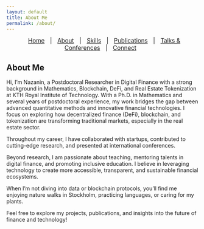 ```yaml
---
layout: default
title: About Me
permalink: /about/
---
```



<nav style="text-align:center; font-size: 1.1em; margin-bottom: 20px;">
  <a href="/" style="margin: 0 10px;">Home</a> |
  <a href="/about" style="margin: 0 10px;">About</a> |
  <a href="/skills" style="margin: 0 10px;">Skills</a> |
  <a href="/publications" style="margin: 0 10px;">Publications</a> |
  <a href="/talks" style="margin: 0 10px;">Talks & Conferences</a> |
  <a href="/contact" style="margin: 0 10px;">Connect</a>
</nav>


## About Me

Hi, I’m Nazanin, a Postdoctoral Researcher in Digital Finance with a strong background in Mathematics, Blockchain, DeFi, and Real Estate Tokenization at KTH Royal Institute of Technology.
With a Ph.D. in Mathematics and several years of postdoctoral experience, my work bridges the gap between advanced quantitative methods and innovative financial technologies. I focus on exploring how decentralized finance (DeFi), blockchain, and tokenization are transforming traditional markets, especially in the real estate sector.

Throughout my career, I have collaborated with startups, contributed to cutting-edge research, and presented at international conferences. 

Beyond research, I am passionate about teaching, mentoring talents in digital finance, and promoting inclusive education. I believe in leveraging technology to create more accessible, transparent, and sustainable financial ecosystems.

When I’m not diving into data or blockchain protocols, you’ll find me enjoying nature walks in Stockholm, practicing languages, or caring for my plants.

Feel free to explore my projects, publications, and insights into the future of finance and technology!



